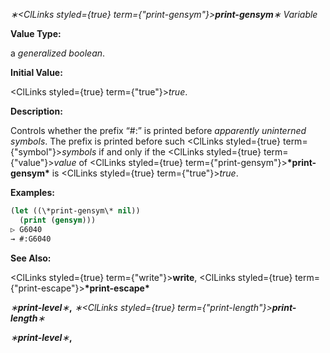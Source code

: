 *∗<ClLinks styled={true} term={"print-gensym"}><b>*print-gensym*</b></ClLinks>∗ Variable* 



**Value Type:** 



a *generalized boolean*. 



**Initial Value:** 



<ClLinks styled={true} term={"true"}><i>true</i></ClLinks>. 



**Description:** 



Controls whether the prefix “#:” is printed before *apparently uninterned symbols*. The prefix is printed before such <ClLinks styled={true} term={"symbol"}><i>symbols</i></ClLinks> if and only if the <ClLinks styled={true} term={"value"}><i>value</i></ClLinks> of <ClLinks styled={true} term={"print-gensym"}><b>\*print-gensym\*</b></ClLinks> is <ClLinks styled={true} term={"true"}><i>true</i></ClLinks>. 



**Examples:**
```lisp
(let ((\*print-gensym\* nil)) 
  (print (gensym))) 
▷ G6040 
→ #:G6040 
```
**See Also:** 



<ClLinks styled={true} term={"write"}><b>write</b></ClLinks>, <ClLinks styled={true} term={"print-escape"}><b>\*print-escape\*</b></ClLinks> 







 



 



*∗***print-level***∗***,** *∗<ClLinks styled={true} term={"print-length"}><b>*print-length*</b></ClLinks>∗* 



*∗***print-level***∗***,** 